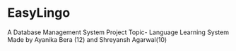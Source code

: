 # EasyLingo
A Database Management System Project
Topic- Language Learning System
Made by Ayanika Bera (12) and Shreyansh Agarwal(10) 

